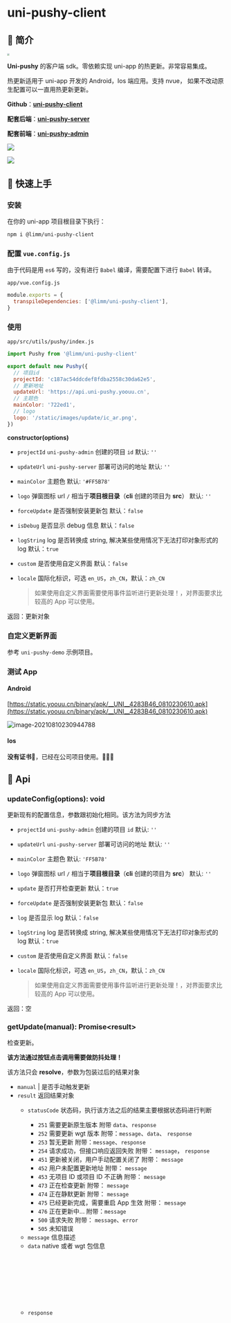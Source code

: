 # uni-pushy-client

## 📌 简介

<img src="https://static.yoouu.cn/imgs/2021/pic-go/20201103205532.png" style="zoom: 33%;" />

**Uni-pushy** 的客户端 sdk。零依赖实现 uni-app 的热更新。非常容易集成。

热更新适用于 uni-app 开发的 Android，Ios 端应用。支持 nvue， 如果不改动原生配置可以一直用热更新更新。

**Github**：**[uni-pushy-client](https://github.com/SunSeekerX/uni-pushy-client)**

**配套后端**：**[uni-pushy-server](https://github.com/SunSeekerX/uni-pushy-server)**

**配套前端**：**[uni-pushy-admin](https://github.com/SunSeekerX/uni-pushy-admin)**

![](https://static.yoouu.cn/imgs/2021/pic-go/20210219232321.png)

![](https://static.yoouu.cn/imgs/2021/pic-go/20210219232048.png)

## 📌 快速上手

### **安装**

在你的 uni-app 项目根目录下执行：

```bash
npm i @limm/uni-pushy-client
```

### 配置 `vue.config.js`

由于代码是用 `es6` 写的，没有进行 `Babel` 编译，需要配置下进行 `Babel` 转译。

`app/vue.config.js`

```javascript
module.exports = {
  transpileDependencies: ['@limm/uni-pushy-client'],
}
```

### **使用**

`app/src/utils/pushy/index.js`

```javascript
import Pushy from '@limm/uni-pushy-client'

export default new Pushy({
  // 项目id
  projectId: 'c187ac54ddcdef8fdba2558c30da62e5',
  // 更新地址
  updateUrl: 'https://api.uni-pushy.yoouu.cn',
  // 主题色
  mainColor: '722ed1',
  // logo
  logo: '/static/images/update/ic_ar.png',
})
```

**constructor(options)**

- `projectId` <String> `uni-pushy-admin` 创建的项目 `id` 默认: `''`

- `updateUrl` <String> `uni-pushy-server` 部署可访问的地址 默认: `''`

- `mainColor` <String> 主题色 默认: `'#FF5B78'`

- `logo` <String> 弹窗图标 url `/` 相当于**项目根目录**（**cli** 创建的项目为 **src**） 默认: `''`

- `forceUpdate` <Boolean> 是否强制安装更新包 默认：`false`

- `isDebug` <Boolean> 是否显示 debug 信息  默认：`false`

- `logString` <Boolean> log 是否转换成 string, 解决某些使用情况下无法打印对象形式的 log 默认：`true`

- `custom` <Boolean> 是否使用自定义界面 默认：`false`

- `locale` <String> 国际化标识，可选 `en_US`，`zh_CN`，默认：`zh_CN`

  > 如果使用自定义界面需要使用事件监听进行更新处理！，对界面要求比较高的 App 可以使用。

返回：更新对象

### 自定义更新界面

参考 `uni-pushy-demo` 示例项目。

### 测试 App

#### Android

[https://static.yoouu.cn/binary/apk/__UNI__4283B46_0810230610.apk](https://static.yoouu.cn/binary/apk/__UNI__4283B46_0810230610.apk)

![image-20210810230944788](https://static.yoouu.cn/imgs/2021/pic-go/image-20210810230944788.png)

#### Ios

**没有证书**🤔，已经在公司项目使用。🙏🙏🙏

## 📌 Api

### updateConfig(options): void

更新现有的配置信息，参数跟初始化相同。该方法为同步方法

- `projectId` <String> `uni-pushy-admin` 创建的项目 `id` 默认: `''`

- `updateUrl` <String> `uni-pushy-server` 部署可访问的地址 默认: `''`

- `mainColor` <String> 主题色 默认: `'FF5B78'`

- `logo` <String> 弹窗图标 url `/` 相当于**项目根目录**（**cli** 创建的项目为 **src**） 默认: `''`

- `update` <Boolean> 是否打开检查更新 默认：`true`

- `forceUpdate` <Boolean> 是否强制安装更新包 默认：`false`

- `log` <Boolean> 是否显示 log 默认：`false`

- `logString` <Boolean> log 是否转换成 string, 解决某些使用情况下无法打印对象形式的 log 默认：`true`

- `custom` <Boolean> 是否使用自定义界面 默认：`false`

- `locale` <String> 国际化标识，可选 `en_US`，`zh_CN`，默认：`zh_CN`

  > 如果使用自定义界面需要使用事件监听进行更新处理！，对界面要求比较高的 App 可以使用。

返回：空

### getUpdate(manual): Promise<result\>

检查更新。

**该方法通过按钮点击调用需要做防抖处理！**

该方法只会 **resolve**，参数为包装过后的结果对象

- `manual` <Boolean>|<null> 是否手动触发更新
- `result` <Object> 返回结果对象
  - `statusCode` <Number> 状态码，执行该方法之后的结果主要根据状态码进行判断
    - `251` 需要更新原生版本 附带 `data`、`response`
    - `252` 需要更新 wgt 版本 附带：`message`、`data`、 `response`
    - `253` 暂无更新 附带：`message`、`response`
    - `254` 请求成功，但接口响应返回失败 附带： `message`， `response`
    - `451` 更新被关闭，用户手动配置关闭了 附带： `message`
    - `452` 用户未配置更新地址 附带： `message`
    - `453` 无项目 ID 或项目 ID 不正确 附带： `message`
    - `473` 正在检查更新 附带： `message`
    - `474` 正在静默更新 附带： `message`
    - `475` 已经更新完成，需要重启 App 生效 附带： `message`
    - `476` 正在更新中... 附带：`message`
    - `500` 请求失败 附带： `message`、`error`
    - `505` 未知错误
  - `message` <String> 信息描述
  - `data` <Object> native 或者 wgt 包信息
  - `response` <Object> 原生响应对象
  - `error` <Error> 原生错误对象

### getInfo(): Promise<result\>

获取系统信息。

该方法只会 **resolve**，返回属性

```javascript
const res = {
  //
  appid: '__UNI__70FC0DB',
  // 原生（基座） 版本名
  nativeVersion: '1.3.0',
  // 原生（基座） 版本号
  nativeVersionCode: 130,
  // wgt 版本名
  wgtVersion: '1.3.0',
  // wgt 版本号
  wgtVersionCode: 130,
  // uni.getSystemInfoSync() 返回一致
  systemInfo: {
    errMsg: 'getSystemInfoSync:ok',
    brand: 'OPPO',
    model: 'PCLM10',
    pixelRatio: 3,
    screenWidth: 360,
    screenHeight: 640,
    windowWidth: 360,
    windowHeight: 640,
    statusBarHeight: 24,
    language: 'zh-CN',
    system: '7.1.2',
    version: '1.9.9.80492',
    fontSizeSetting: '',
    platform: 'android',
    SDKVersion: '',
    windowTop: 0,
    windowBottom: 0,
    safeArea: {
      left: 0,
      right: 360,
      top: 24,
      bottom: 640,
      width: 360,
      height: 616,
    },
    safeAreaInsets: {
      top: 24,
      right: 0,
      bottom: 0,
      left: 0,
    },
    // 不一定能返回
    uuid: '865166023573440',
  },
  // 个人配置
  _config: {
    projectId: '',
    update: true,
    updateUrl: 'http://10.0.0.3:8081',
    log: false,
    mainColor: '722ed1',
    logo: '/static/images/update/ic_ar.png',
  },
  // 生效的配置
  _workSetting: {
    updateUrl: 'http://10.0.0.3:8081',
    log: false,
    mainColor: '722ed1',
    logo: '/static/images/update/ic_ar.png',
  },
}
```

**下面的函数为自定义视图需要！**

### on(EVENT_NAME, CALLBACK)

添加事件监听

- `EVENT_NAME` <String> 事件名
- `CALLBACK` <Function> 回调函数

```javascript
pushy.on('onInitSuccess', () => {
  console.log('onInitSuccess>>>')
})
```

### once(EVENT_NAME, CALLBACK)

添加事件监听，只执行一次

- `EVENT_NAME` <String> 事件名
- `CALLBACK` <Function> 回调函数

```javascript
pushy.on('onInitSuccess', () => {
  console.log('onInitSuccess>>>')
})
```

### off(EVENT_NAME, CALLBACK)

取消事件监听，回调函数需要为添加监听时的**同一个对象**，**否则无法取消！**

- `EVENT_NAME` <String> 事件名
- `CALLBACK` <Function> 回调函数

```javascript
pushy.off('onInitSuccess', () => {
  console.log('onInitSuccess>>>')
})
```

### startDownload

开始下载，需要先检查更新，并且有 wgt 或者 有原生版本更新才能调用。否则调用无效。

### restart

重启 App。

## 📌 最佳实践

全局只创建一个 `Pushy` 对象，之后 App 的更新都使用该对象来完成。例如我们的项目：

`app/src/utils/pushy/index`

```javascript
import config from '@/config/index'
import Pushy from '@limm/uni-pushy-client'

export default new Pushy({
  // 项目id
  projectId: config.get('UPDATE_PROJECT_ID'),
  // 更新地址
  updateUrl: config.get('UPDATE_BASE_API'),
  // 是否打开log
  log: config.get('UPDATE_DEBUG'),
  // 主题色
  mainColor: '722ed1',
  // logo
  logo: '/static/images/update/ic_ar.png',
})
```

在 `App.vue` 的 `onLaunch` 中检查更新一次即可。就是这么简单。

`app/src/App.vue`

```javascript
// #ifdef APP-PLUS
import pushy from '@/utils/pushy/index'
// #endif

export default {
  onLaunch: function () {
    console.log('App Launch')
    // #ifdef APP-PLUS
    // 锁定屏幕
    plus.screen.lockOrientation('portrait-primary')
    // 检查更新
    pushy.getUpdate()
    // #endif
  },

  onShow: function () {
    console.log('App Show')
  },

  onHide: function () {
    console.log('App Hide')
  },
}
```

如果有更新就会弹出更新框了，当然这是后台配置的。

<img src="https://static.yoouu.cn/imgs/2021/pic-go/20201103205532.png" style="zoom: 33%;" />

### 原生包

首先基于现在的版本打包，选择发行 > 原生 app - 云打包 > 选择你需要的平台，打出一个原生包。打包完成上传至 uni-pushy 后台管理。

### 热更新包

修改 `manifest.json` 的应用版本名称，和应用版本号（版本号只能前进，相对应的版本名也需要），增加版本号，选择发行 > 原生 app - 制作应用 wgt 包 > 打出资源包，上传至 uni-pushy 后台管理。

**wgt 资源一定依赖某个原生资源！**

## 📌 发布订阅

**onInitSuccess**

初始化成功

**onStartGetUpdate**

开始更新

**onNativeUpdateRequired**

需要更新原生版本

**onWgtUpdateRequired**

需要更新 wgt 版本

**onNoUpdate**

暂无更新

**onUpdateRequestFalse**

请求更新接口请求成功，返回结果失败

**onUpdateRequestFail**

请求更新接口失败

**onUpdateRequestFailUnknown**

请求更新接口发生未知错误

**onUpdateSuccess**

更新成功

**onStartDownload**

开始下载

**onStartInstall**

开始安装

**onDownloadProgress**

下载进度监听

回调的第一个参数为对象，包含以下属性

- `progress` <Number> 当前下载进度
- `downloadedSize` <Number> 已下载的大小
- `totalSize` <Number> 总大小

## 📌 更新日志（Changelog）

## 0.3.0 2021-08-10

### 功能（Features）

1. 【重要】初始化参数 `log` 变更为 `isDebug`
2. 【重要】移除 `update` 配置
3. 移除 `onInitFail` 事件

### Bug 修复 （Bug Fixes）

1. 【重要】修复偶尔获取不到 uuid 无法成功初始化的 bug
2. 修复强制更新出现两个取消下载的问题

## 0.2.0 2021-05-05

### 功能（Features）

- 【重要】增加 `updateConfig` 更新配置方法。
- 【重要】添加 `locale` 国际化配置，实现国际化。

## 0.0.4 - 2021-02-19

### 功能（Features）

- 【重要】基于发布订阅的自定义更新界面上线。
- 增加 `forceUpdate` 、`custom`、`logString`等更多配置。
- 统一 debug 样式。
- 优化代码逻辑。

### Bug 修复 （Bug Fixes）

- 修复后台下载更新完成还能继续更新的 bug
- 修复后台下载更新完成不提示的 bug



## 📌 Todo

- 清除更新的缓存
- ~~国际化支持~~ 0.2.0 已经支持
- ~~基于发布订阅的事件更新机制，用户可以随意定制界面~~ 0.0.4 已经支持

## 📌 更新类型

**静默更新**

用户无感知，自动在后台下载更新安装，下次启动 app 显示新版本。

**强制更新**

用户感知，打开 app，或者检查更新直接下载安装，安装完成后提示用户，软重启之后生效。

**普通更新**

用户感知，打开 app，或者检查更新需要用户同意更新后，下载更新自动安装，安装完成后提示用户，软重启之后生效。
